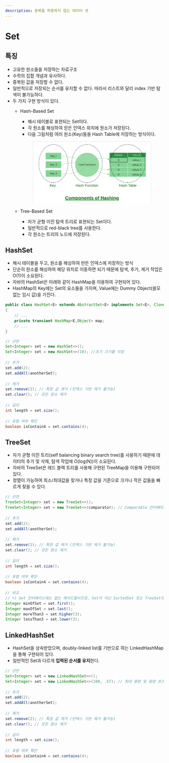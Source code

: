 ```yaml
---
description: 중복을 허용하지 않는 데이터 셋
---
```


# Set

## 특징

* 고유한 원소들을 저장하는 자료구조
* 수학의 집합 개념과 유사하다.
* 중복된 값을 저장할 수 없다.
* 일반적으로 저장되는 순서를 유지할 수 없다. 따라서 리스트와 달리 index 기반 탐색이 불가능하다.
* 두 가지 구현 방식이 있다.
  *   Hash-Based Set

      * 해시 테이블로 표현되는 Set이다.
      * 각 원소를 해싱하여 얻은 인덱스 위치에 원소가 저장된다.
      * 다음 그림처럼 여러 원소(Key)들을 Hash Table에 저장하는 방식이다.

      <figure><img src="../../.gitbook/assets/image (3) (1) (1) (1) (1) (1) (1) (1) (1) (1) (1) (1) (1) (1) (1) (1).png" alt=""><figcaption></figcaption></figure>
  * Tree-Based Set
    * 자가 균형 이진 탐색 트리로 표현되는 Set이다.
    * 일반적으로 red-black tree를 사용한다.
    * 각 원소는 트리의 노드에 저장된다.

## HashSet

* 해시 테이블을 두고, 원소를 해싱하여 만든 인덱스에 저장하는 방식
* 단순히 원소를 해싱하여 해당 위치로 이동하면 되기 때문에 탐색, 추가, 제거 작업은 O(1)이 소요된다.
* 자바의 HashSet은 아래와 같이 HashMap을 이용하여 구현되어 있다.
* HashMap의 Key에는 Set의 요소들을 가지며, Value에는 Dummy Object(쓸모없는 임시 값)을 가진다.

```java
public class HashSet<E> extends AbstractSet<E> implements Set<E>, Cloneable, java.io.Serializable
{
    // ...
    private transient HashMap<E,Object> map;
    // ...
}
```

```java
// 선언
Set<Integer> set = new HashSet<>();
Set<Integer> set = new HashSet<>(10); //초기 크기를 지정

// 추가
set.add(2);
set.addAll(anotherSet);

// 제거
set.remove(2); // 특정 값 제거 (인덱스 기반 제거 불가능)
set.clear(); // 모든 원소 제거

// 길이
int length = set.size();

// 포함 여부 확인
boolean isContain4 = set.contains(4);
```

## TreeSet

* 자가 균형 이진 트리(self balancing binary search tree)를 사용하기 때문에 데이터의 추가 및 삭제, 탐색 작업에 O(log(N))이 소요된다.
* 자바의 TreeSet은 레드 블랙 트리를 사용해 구현된 TreeMap을 이용해 구현되어 있다.
* 정렬이 가능하여 최소/최대값을 찾거나 특정 값을 기준으로 크거나 작은 값들을 빠르게 찾을 수 있다.

```java
// 선언
TreeSet<Integer> set = new TreeSet<>();
TreeSet<Integer> set = new TreeSet<>(comparator); // Comparable 인터페이스를 구현하지 않았다면 명시해주어야 한다.

// 추가
set.add(2);
set.addAll(anotherSet);

// 제거
set.remove(2); // 특정 값 제거 (인덱스 기반 제거 불가능)
set.clear(); // 모든 원소 제거

// 길이
int length = set.size();

// 포함 여부 확인
boolean isContain4 = set.contains(4);

// 비교 
// +) Set 인터페이스에는 없는 메서드들이므로, Set이 아닌 SortedSet 또는 TreeSet의 객체여야 동작한다.
Integer minOfSet = set.first();
Integer maxOfSet = set.last();
Integer moreThan3 = set.higher(3);
Integer lessThan3 = set.lower(3);
```

## LinkedHashSet

* HashSet을 상속받았으며, doubly-linked list를 기반으로 하는 LinkedHashMap을 통해 구현되어 있다.
* 일반적인 Set과 다르게 **입력된 순서를 유지**한다.

```java
// 선언
Set<Integer> set = new LinkedHashSet<>();
Set<Integer> set = new LinkedHashSet<>(100, .5f); // 최대 용량 및 용량 초과 시 늘리는 비율을 지정 가능

// 추가
set.add(2);
set.addAll(anotherSet);

// 제거
set.remove(2); // 특정 값 제거 (인덱스 기반 제거 불가능)
set.clear(); // 모든 원소 제거

// 길이
int length = set.size();

// 포함 여부 확인
boolean isContain4 = set.contains(4);
```
